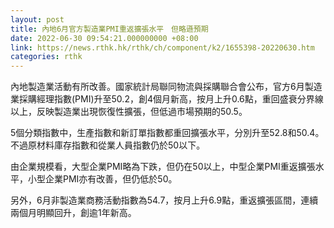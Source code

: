 ```yaml
---
layout: post
title: 內地6月官方製造業PMI重返擴張水平　但略遜預期
date: 2022-06-30 09:54:21.000000000 +08:00
link: https://news.rthk.hk/rthk/ch/component/k2/1655398-20220630.htm
categories: rthk
---
```


內地製造業活動有所改善。國家統計局聯同物流與採購聯合會公布，官方6月製造業採購經理指數(PMI)升至50.2，創4個月新高，按月上升0.6點，重回盛衰分界線以上，反映製造業出現恢復性擴張，但低過市場預期的50.5。

5個分類指數中，生產指數和新訂單指數都重回擴張水平，分別升至52.8和50.4。不過原材料庫存指數和從業人員指數仍於50以下。

由企業規模看，大型企業PMI略為下跌，但仍在50以上，中型企業PMI重返擴張水平，小型企業PMI亦有改善，但仍低於50。

另外，6月非製造業商務活動指數為54.7，按月上升6.9點，重返擴張區間，連續兩個月明顯回升，創逾1年新高。
